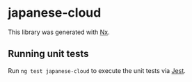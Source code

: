 # japanese-cloud

This library was generated with [Nx](https://nx.dev).

## Running unit tests

Run `ng test japanese-cloud` to execute the unit tests via [Jest](https://jestjs.io).
